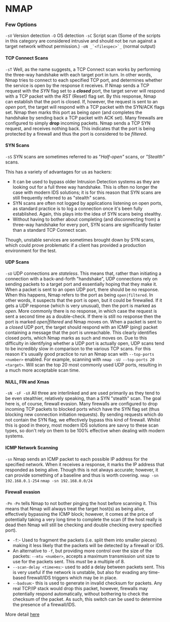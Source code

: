 # NMAP

### Few Options

`-sV` Version detection
`-O` OS detection
`-sC` Script scan (Some of the scripts in this category are considered intrusive and should not be run against a target network without permission.)
`` -oN _`<filespec>`_ `` (normal output)

#### TCP Connect Scans

`-sT`
Well, as the name suggests, a TCP Connect scan works by performing the three-way handshake with each target port in turn. In other words, Nmap tries to connect to each specified TCP port, and determines whether the service is open by the response it receives.
If Nmap sends a TCP request with the _SYN_ flag set to a **_closed_** port, the target server will respond with a TCP packet with the _RST_ (Reset) flag set. By this response, Nmap can establish that the port is closed. If, however, the request is sent to an _open_ port, the target will respond with a TCP packet with the SYN/ACK flags set. Nmap then marks this port as being _open_ (and completes the handshake by sending back a TCP packet with ACK set).
Many firewalls are configured to simply **drop** incoming packets. Nmap sends a TCP SYN request, and receives nothing back. This indicates that the port is being protected by a firewall and thus the port is considered to be _filtered_.

#### SYN Scans

`-sS`
SYN scans are sometimes referred to as "_Half-open"_ scans, or _"Stealth"_ scans.

This has a variety of advantages for us as hackers:

- It can be used to bypass older Intrusion Detection systems as they are looking out for a full three way handshake. This is often no longer the case with modern IDS solutions; it is for this reason that SYN scans are still frequently referred to as "stealth" scans.
- SYN scans are often not logged by applications listening on open ports, as standard practice is to log a connection once it's been fully established. Again, this plays into the idea of SYN scans being stealthy.
- Without having to bother about completing (and disconnecting from) a three-way handshake for every port, SYN scans are significantly faster than a standard TCP Connect scan.

Though, unstable services are sometimes brought down by SYN scans, which could prove problematic if a client has provided a production environment for the test.

#### UDP Scans

`-sU`
UDP connections are _stateless_. This means that, rather than initiating a connection with a back-and-forth "handshake", UDP connections rely on sending packets to a target port and essentially hoping that they make it. When a packet is sent to an open UDP port, there should be no response. When this happens, Nmap refers to the port as being `open|filtered`. In other words, it suspects that the port is open, but it could be firewalled. If it gets a UDP response (which is very unusual), then the port is marked as _open_. More commonly there is no response, in which case the request is sent a second time as a double-check. If there is still no response then the port is marked _open|filtered_ and Nmap moves on.
When a packet is sent to a _closed_ UDP port, the target should respond with an ICMP (ping) packet containing a message that the port is unreachable. This clearly identifies closed ports, which Nmap marks as such and moves on. Due to this difficulty in identifying whether a UDP port is actually open, UDP scans tend to be incredibly slow in comparison to the various TCP scans. For this reason it's usually good practice to run an Nmap scan with `--top-ports <number>` enabled. For example, scanning with `nmap -sU --top-ports 20 <target>`. Will scan the top 20 most commonly used UDP ports, resulting in a much more acceptable scan time.

#### NULL, FIN and Xmas

`-sN -sF -sX`
All three are interlinked and are used primarily as they tend to be even stealthier, relatively speaking, than a SYN "stealth" scan. The goal here is, of course, firewall evasion. Many firewalls are configured to drop incoming TCP packets to blocked ports which have the SYN flag set (thus blocking new connection initiation requests). By sending requests which do not contain the SYN flag, we effectively bypass this kind of firewall. Whilst this is good in theory, most modern IDS solutions are savvy to these scan types, so don't rely on them to be 100% effective when dealing with modern systems.

#### ICMP Network Scanning

`-sn`
Nmap sends an ICMP packet to each possible IP address for the specified network. When it receives a response, it marks the IP address that responded as being alive. Though this is not always accurate; however, it can provide something of a baseline and thus is worth covering.
`nmap -sn 192.168.0.1-254`
`nmap -sn 192.168.0.0/24`

#### Firewall evasion

`-Pn`
`-Pn` tells Nmap to not bother pinging the host before scanning it. This means that Nmap will always treat the target host(s) as being alive, effectively bypassing the ICMP block; however, it comes at the price of potentially taking a very long time to complete the scan (if the host really is dead then Nmap will still be checking and double checking every specified port).

- `-f`:- Used to fragment the packets (i.e. split them into smaller pieces) making it less likely that the packets will be detected by a firewall or IDS.
- An alternative to `-f`, but providing more control over the size of the packets: `--mtu <number>`, accepts a maximum transmission unit size to use for the packets sent. This _must_ be a multiple of 8.
- `--scan-delay <time>ms`:- used to add a delay between packets sent. This is very useful if the network is unstable, but also for evading any time-based firewall/IDS triggers which may be in place.
- `--badsum`:- this is used to generate in invalid checksum for packets. Any real TCP/IP stack would drop this packet, however, firewalls may potentially respond automatically, without bothering to check the checksum of the packet. As such, this switch can be used to determine the presence of a firewall/IDS.

More detail [here](https://nmap.org/book/man-bypass-firewalls-ids.html)
